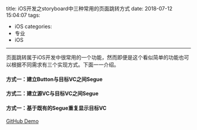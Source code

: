 title: iOS开发之storyboard中三种常用的页面跳转方式
date: 2018-07-12 15:04:07
tags: 
- iOS
categories: 
- 专业
- iOS

---

页面跳转属于iOS开发中很常用的一个功能，然而即便是这个看似简单的功能也可以根据不同需求有三个实现方式。下面一一介绍。

#### 方式一：建立Button与目标VC之间Segue ####

#### 方式二：建立源VC与目标VC之间Segue ####

#### 方式一：基于既有的Segue重复显示目标VC ####

[GitHub Demo](https://github.com/icebergcwp1990/PageJumpDemo)